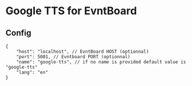 # Google TTS for EvntBoard

## Config

```json5
{
    "host": "localhost", // EvntBoard HOST (optionnal)
    "port": 5001, // Evntboard PORT (optionnal)
    "name": "google-tts", // if no name is provided default value is "google-tts"
    "lang": "en"
}
```